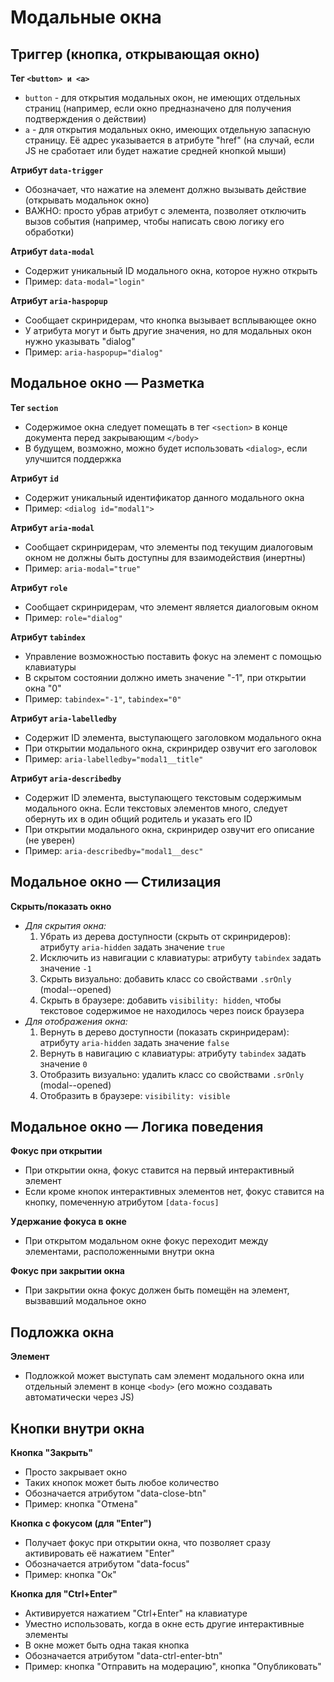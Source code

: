 # Модальные окна

## Триггер (кнопка, открывающая окно)
**Тег `<button> и <a>`**
- `button` - для открытия модальных окон, не имеющих отдельных страниц (например, если окно предназначено для получения подтверждения о действии)
- `a` - для открытия модальных окно, имеющих отдельную запасную страницу. Её адрес указывается в атрибуте "href" (на случай, если JS не сработает или будет нажатие средней кнопкой мыши)

**Атрибут `data-trigger`**
- Обозначает, что нажатие на элемент должно вызывать действие (открывать модальнок окно)
- ВАЖНО: просто убрав атрибут с элемента, позволяет отключить вызов события (например, чтобы написать свою логику его обработки)

**Атрибут `data-modal`**
- Содержит уникальный ID модального окна, которое нужно открыть
- Пример: `data-modal="login"`

**Атрибут `aria-haspopup`**
- Сообщает скринридерам, что кнопка вызывает всплывающее окно
- У атрибута могут и быть другие значения, но для модальных окон нужно указывать "dialog"
- Пример: `aria-haspopup="dialog"`


## Модальное окно — Разметка
**Тег `section`**
- Содержимое окна следует помещать в тег `<section>` в конце документа перед закрывающим `</body>`
- В будущем, возможно, можно будет использовать `<dialog>`, если улучшится поддержка

**Атрибут `id`**
- Содержит уникальный идентификатор данного модального окна
- Пример: `<dialog id="modal1">`

**Атрибут `aria-modal`**
- Сообщает скринридерам, что элементы под текущим диалоговым окном не должны быть доступны для взаимодействия (инертны)
- Пример: `aria-modal="true"`

**Атрибут `role`**
- Сообщает скринридерам, что элемент является диалоговым окном
- Пример: `role="dialog"`

**Атрибут `tabindex`**
- Управление возможностью поставить фокус на элемент с помощью клавиатуры
- В скрытом состоянии должно иметь значение "-1", при открытии окна "0"
- Пример: `tabindex="-1"`, `tabindex="0"`

**Атрибут `aria-labelledby`**
- Содержит ID элемента, выступающего заголовком модального окна
- При открытии модального окна, скринридер озвучит его заголовок
- Пример: `aria-labelledby="modal1__title"`

**Атрибут `aria-describedby`**
- Содержит ID элемента, выступающего текстовым содержимым модального окна. Если текстовых элементов много, следует обернуть их в один общий родитель и указать его ID
- При открытии модального окна, скринридер озвучит его описание (не уверен)
- Пример: `aria-describedby="modal1__desc"`


## Модальное окно — Стилизация
**Скрыть/показать окно**
- *Для скрытия окна:*
  1. Убрать из дерева доступности (скрыть от скринридеров): атрибуту `aria-hidden` задать значение `true`
  2. Исключить из навигации с клавиатуры: атрибуту `tabindex` задать значение `-1`
  3. Скрыть визуально: добавить класс со свойствами `.srOnly` (modal--opened)
  4. Скрыть в браузере: добавить `visibility: hidden`, чтобы текстовое содержимое не находилось через поиск браузера
- *Для отображения окна:*
  1. Вернуть в дерево доступности (показать скринридерам): атрибуту `aria-hidden` задать значение `false`
  2. Вернуть в навигацию с клавиатуры: атрибуту `tabindex` задать значение `0`
  3. Отобразить визуально: удалить класс со свойствами `.srOnly` (modal--opened)
  4. Отобразить в браузере: `visibility: visible`


## Модальное окно — Логика поведения
**Фокус при открытии**
- При открытии окна, фокус ставится на первый интерактивный элемент
- Если кроме кнопок интерактивных элементов нет, фокус ставится на кнопку, помеченную атрибутом `[data-focus]`

**Удержание фокуса в окне**
- При открытом модальном окне фокус переходит между элементами, расположенными внутри окна

**Фокус при закрытии окна**
- При закрытии окна фокус должен быть помещён на элемент, вызвавший модальное окно


## Подложка окна
**Элемент**
- Подложкой может выступать сам элемент модального окна или отдельный элемент в конце `<body>` (его можно создавать автоматически через JS)


## Кнопки внутри окна
**Кнопка "Закрыть"**
- Просто закрывает окно
- Таких кнопок может быть любое количество
- Обозначается атрибутом "data-close-btn"
- Пример: кнопка "Отмена"

**Кнопка с фокусом (для "Enter")**
- Получает фокус при открытии окна, что позволяет сразу активировать её нажатием "Enter"
- Обозначается атрибутом "data-focus"
- Пример: кнопка "Ок"

**Кнопка для "Ctrl+Enter"**
- Активируется нажатием "Ctrl+Enter" на клавиатуре
- Уместно использовать, когда в окне есть другие интерактивные элементы
- В окне может быть одна такая кнопка
- Обозначается атрибутом "data-ctrl-enter-btn"
- Пример: кнопка "Отправить на модерацию", кнопка "Опубликовать"